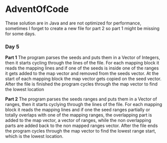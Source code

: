 # AdventOfCode
These solution are in Java and are not optimized for performance, sometimes I forget to create a new file for part 2 so part 1 might be missing for some days. 

### Day 5
__Part 1__
The program parses the seeds and puts them in a Vector of Integers, then it starts cycling through the lines of the file. For each mapping block it reads the mapping lines and if one of the seeds is inside one of the ranges it gets added to the map vector and removed from the seeds vector. At the start of each mapping block the map vector gets copied on the seed vector. After the file is finished the program cycles through the map vector to find the lowest location

__Part 2__
The program parses the seeds ranges and puts them in a Vector of ranges, then it starts cyclying through the lines of the file. For each mapping block it reads the mapping lines and if one the seed ranges partially or totally overlaps with one of the mapping ranges, the overlapping part is added to the map vector, a vector of ranges, while the non overlapping parts are added back to the non mapped ranges vector. After the file ends the program cycles through the map vector to find the lowest range start, which is the lowest location.
